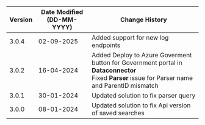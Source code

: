 | **Version** | **Date Modified (DD-MM-YYYY)** | **Change History**                                     |
|-------------|--------------------------------|--------------------------------------------------------|
|  3.0.4      |  02-09-2025                    | Added support for new log endpoints                   |
|  3.0.2      |  16-04-2024                    | Added Deploy to Azure Goverment button for Government portal in **Dataconnector**<br/> Fixed **Parser** issue for Parser name and ParentID mismatch |
|  3.0.1      |  30-01-2024                    | Updated solution to fix parser query                   |
|  3.0.0      |  08-01-2024                    | Updated solution to fix Api version of saved searches  |
